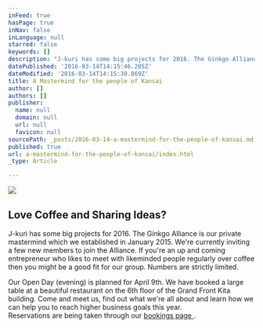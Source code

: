 ```yaml
---
inFeed: true
hasPage: true
inNav: false
inLanguage: null
starred: false
keywords: []
description: "J-kuri has some big projects for 2016. The Ginkgo Alliance is our private mastermind. We're currently inviting a few new members to join the Alliance. If you're an up and coming entrepreneur who likes to meet with a small group of likeminded people regularly over coffee then you might be a good fit for our group.\_"
datePublished: '2016-03-14T14:15:46.205Z'
dateModified: '2016-03-14T14:15:30.869Z'
title: A Mastermind for the people of Kansai
author: []
authors: []
publisher:
  name: null
  domain: null
  url: null
  favicon: null
sourcePath: _posts/2016-03-14-a-mastermind-for-the-people-of-kansai.md
published: true
url: a-mastermind-for-the-people-of-kansai/index.html
_type: Article

---
```

![](https://the-grid-user-content.s3-us-west-2.amazonaws.com/7b41c609-5576-4194-98e0-547a98d2c13d.jpg)

## Love Coffee and Sharing Ideas?

J-kuri has some big projects for 2016\. The Ginkgo Alliance is our private mastermind which we established in January 2015\. We're currently inviting a few new members to join the Alliance. If you're an up and coming entrepreneur who likes to meet with likeminded people regularly over coffee then you might be a good fit for our group. Numbers are strictly limited. 

Our Open Day (evening) is planned for April 9th. We have booked a large table at a beautiful restaurant on the 6th floor of the Grand Front Kita building. Come and meet us, find out what we're all about and learn how we can help you to reach higher business goals this year.   
Reservations are being taken through our [bookings page ][0]. 

[0]: https://www.eventbrite.com/e/ginkgo-alliance-spring-dinner-tickets-22368520848